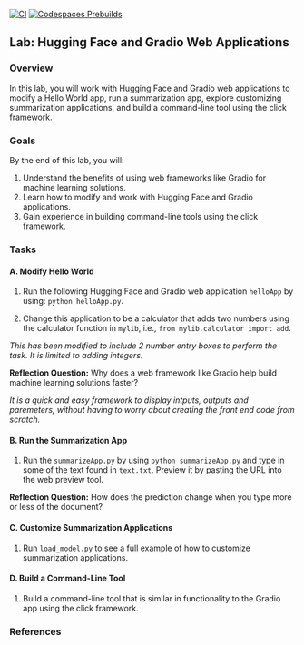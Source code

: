[![CI](https://github.com/nogibjj/Coursera-MLOps-C2-Final-HuggingFace/actions/workflows/cicd.yml/badge.svg)](https://github.com/nogibjj/Coursera-MLOps-C2-Final-HuggingFace/actions/workflows/cicd.yml)
[![Codespaces Prebuilds](https://github.com/nogibjj/Coursera-MLOps-C2-Final-HuggingFace/actions/workflows/codespaces/create_codespaces_prebuilds/badge.svg)](https://github.com/nogibjj/Coursera-MLOps-C2-Final-HuggingFace/actions/workflows/codespaces/create_codespaces_prebuilds)


## Lab: Hugging Face and Gradio Web Applications

### Overview

In this lab, you will work with Hugging Face and Gradio web applications to modify a Hello World app, run a summarization app, explore customizing summarization applications, and build a command-line tool using the click framework.

### Goals

By the end of this lab, you will:

1. Understand the benefits of using web frameworks like Gradio for machine learning solutions.
2. Learn how to modify and work with Hugging Face and Gradio applications.
3. Gain experience in building command-line tools using the click framework.

### Tasks

#### A. Modify Hello World

1. Run the following Hugging Face and Gradio web application `helloApp` by using: `python helloApp.py`.

2. Change this application to be a calculator that adds two numbers using the calculator function in `mylib`, i.e., `from mylib.calculator import add`.

_This has been modified to include 2 number entry boxes to perform the task. It is limited to adding integers._

**Reflection Question:** Why does a web framework like Gradio help build machine learning solutions faster?

_It is a quick and easy framework to display intputs, outputs and paremeters, without having to worry about creating the front end code from scratch._

#### B. Run the Summarization App

1. Run the `summarizeApp.py` by using `python summarizeApp.py` and type in some of the text found in `text.txt`. Preview it by pasting the URL into the web preview tool.

**Reflection Question:** How does the prediction change when you type more or less of the document?

#### C. Customize Summarization Applications

1. Run `load_model.py` to see a full example of how to customize summarization applications.

#### D. Build a Command-Line Tool

1. Build a command-line tool that is similar in functionality to the Gradio app using the click framework.

### References

